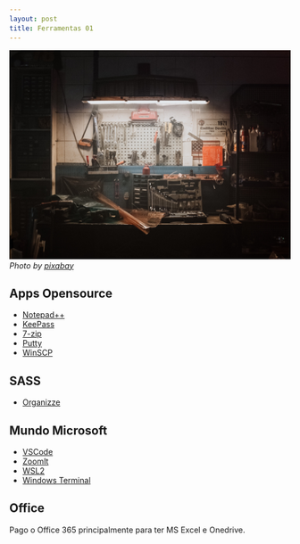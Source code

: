 ```yaml
---
layout: post
title: Ferramentas 01
---
```


![Bancada de Ferramentas](/assets/images/posts_img/ferramentas-01.jpg)
_Photo by [pixabay](https://www.pexels.com/pt-br/@pixabay/)_

## Apps Opensource

- [Notepad++](https://notepad-plus-plus.org/)
- [KeePass](https://keepass.info/)
- [7-zip](https://www.7-zip.org/)
- [Putty](https://www.putty.org/)
- [WinSCP](https://winscp.net/)

## SASS

- [Organizze](https://www.organizze.com.br/)

## Mundo Microsoft

- [VSCode](https://code.visualstudio.com/)
- [ZoomIt](https://docs.microsoft.com/en-us/sysinternals/downloads/zoomit)
- [WSL2](https://docs.microsoft.com/pt-br/windows/wsl/install-win10)
- [Windows Terminal](https://github.com/microsoft/terminal)

## Office

Pago o Office 365 principalmente para ter MS Excel e Onedrive.
